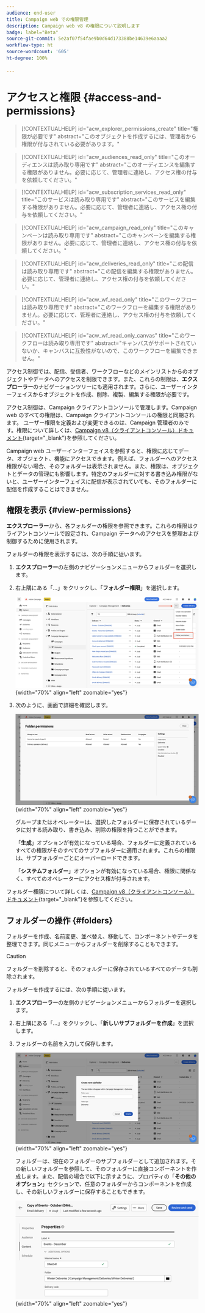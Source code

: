 ```yaml
---
audience: end-user
title: Campaign web での権限管理
description: Campaign web v8 の権限について説明します
badge: label="Beta"
source-git-commit: 5e2af07f54fae9b0d64d173388be14639e6aaaa2
workflow-type: ht
source-wordcount: '605'
ht-degree: 100%

---
```



# アクセスと権限 {#access-and-permissions}

>[!CONTEXTUALHELP]
>id="acw_explorer_permissions_create"
>title="権限が必要です"
>abstract="このオブジェクトを作成するには、管理者から権限が付与されている必要があります。"


>[!CONTEXTUALHELP]
>id="acw_audiences_read_only"
>title="このオーディエンスは読み取り専用です"
>abstract="このオーディエンスを編集する権限がありません。必要に応じて、管理者に連絡し、アクセス権の付与を依頼してください。"


>[!CONTEXTUALHELP]
>id="acw_subscription_services_read_only"
>title="このサービスは読み取り専用です"
>abstract="このサービスを編集する権限がありません。必要に応じて、管理者に連絡し、アクセス権の付与を依頼してください。"


>[!CONTEXTUALHELP]
>id="acw_campaign_read_only"
>title="このキャンペーンは読み取り専用です"
>abstract="このキャンペーンを編集する権限がありません。必要に応じて、管理者に連絡し、アクセス権の付与を依頼してください。"

>[!CONTEXTUALHELP]
>id="acw_deliveries_read_only"
>title="この配信は読み取り専用です"
>abstract="この配信を編集する権限がありません。必要に応じて、管理者に連絡し、アクセス権の付与を依頼してください。"


>[!CONTEXTUALHELP]
>id="acw_wf_read_only"
>title="このワークフローは読み取り専用です"
>abstract="このワークフローを編集する権限がありません。必要に応じて、管理者に連絡し、アクセス権の付与を依頼してください。"

>[!CONTEXTUALHELP]
>id="acw_wf_read_only_canvas"
>title="このワークフローは読み取り専用です"
>abstract="キャンバスがサポートされていないか、キャンバスに互換性がないので、このワークフローを編集できません。"

アクセス制御では、配信、受信者、ワークフローなどのメインリストからのオブジェクトやデータへのアクセスを制限できます。また、これらの制限は、**エクスプローラー**&#x200B;のナビゲーションツリーにも適用されます。さらに、ユーザーインターフェイスからオブジェクトを作成、削除、複製、編集する権限が必要です。

アクセス制御は、Campaign クライアントコンソールで管理します。Campaign web のすべての権限は、Campaign クライアントコンソールの権限と同期されます。 ユーザー権限を定義および変更できるのは、Campaign 管理者のみです。権限について詳しくは、[Campaign v8（クライアントコンソール）ドキュメント](https://experienceleague.adobe.com/docs/campaign/campaign-v8/admin/permissions/gs-permissions.html?lang=ja){target="_blank"}を参照してください。

Campaign web ユーザーインターフェイスを参照すると、権限に応じてデータ、オブジェクト、機能にアクセスできます。例えば、フォルダーへのアクセス権限がない場合、そのフォルダーは表示されません。また、権限は、オブジェクトとデータの管理にも影響します。特定のフォルダーに対する書き込み権限がないと、ユーザーインターフェイスに配信が表示されていても、そのフォルダーに配信を作成することはできません。

## 権限を表示 {#view-permissions}

**エクスプローラー**&#x200B;から、各フォルダーの権限を参照できます。これらの権限はクライアントコンソールで設定され、Campaign データへのアクセスを整理および制御するために使用されます。

フォルダーの権限を表示するには、次の手順に従います。

1. **エクスプローラー**&#x200B;の左側のナビゲーションメニューからフォルダーを選択します。
1. 右上隅にある「...」をクリックし、「**フォルダー権限**」を選択します。

   ![](assets/permissions-view-menu.png){width="70%" align="left" zoomable="yes"}

1. 次のように、画面で詳細を確認します。

   ![](assets/permissions-view-screen.png){width="70%" align="left" zoomable="yes"}

   グループまたはオペレーターは、選択したフォルダーに保存されているデータに対する読み取り、書き込み、削除の権限を持つことができます。

   「**生成**」オプションが有効になっている場合、フォルダーに定義されているすべての権限がそのすべてのサブフォルダーに適用されます。これらの権限は、サブフォルダーごとにオーバーロードできます。

   「**システムフォルダー**」オプションが有効になっている場合、権限に関係なく、すべてのオペレーターにアクセス権が付与されます。

フォルダー権限について詳しくは、[Campaign v8（クライアントコンソール）ドキュメント](https://experienceleague.adobe.com/docs/campaign/campaign-v8/admin/permissions/folder-permissions.html?lang=ja){target="_blank"}を参照してください。


## フォルダーの操作 {#folders}

フォルダーを作成、名前変更、並べ替え、移動して、コンポーネントやデータを整理できます。同じメニューからフォルダーを削除することもできます。

>[!CAUTION]
>
>フォルダーを削除すると、そのフォルダーに保存されているすべてのデータも削除されます。

フォルダーを作成するには、次の手順に従います。

1. **エクスプローラー**&#x200B;の左側のナビゲーションメニューからフォルダーを選択します。
1. 右上隅にある「...」をクリックし、「**新しいサブフォルダーを作成**」を選択します。
1. フォルダーの名前を入力して保存します。

   ![](assets/create-new-subfolder.png){width="70%" align="left" zoomable="yes"}

   フォルダーは、現在のフォルダーのサブフォルダーとして追加されます。その新しいフォルダーを参照して、そのフォルダーに直接コンポーネントを作成します。また、配信の場合で以下に示すように、プロパティの「**その他のオプション**」セクションで、任意のフォルダーからコンポーネントを作成し、その新しいフォルダーに保存することもできます。

   ![](assets/delivery-properties-folder.png){width="70%" align="left" zoomable="yes"}

